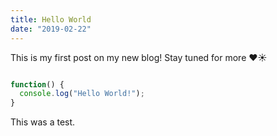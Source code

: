 ```yaml
---
title: Hello World
date: "2019-02-22"
---
```


This is my first post on my new blog! Stay tuned for more ❤️️️️☀️

```javascript

function() {
  console.log("Hello World!");
}

```

This was a test.

